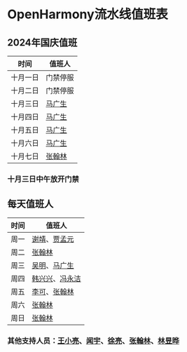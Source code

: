 # OpenHarmony流水线值班表

## 2024年国庆值班
| 时间 | 值班人 |
|-|-|
| 十月一日 | 门禁停服 |
| 十月二日 | 门禁停服 |
| 十月三日 | [马广生](laoji-fuli/maguangsheng1@h-partners.com) |
| 十月四日 | [马广生](laoji-fuli/maguangsheng1@h-partners.com) |
| 十月五日 | [马广生](laoji-fuli/maguangsheng1@h-partners.com) |
| 十月六日 | [马广生](laoji-fuli/maguangsheng1@h-partners.com) |
| 十月七日 | [张翰林](hlzhangaj/zhanghanlin16@huawei.com) |
### 十月三日中午放开门禁
## 每天值班人

| 时间 | 值班人 |
|-|-|
| 周一 | [谢靖](xie-jing56/xiejing55@h-partners.com)、[贾孟元](jia_meng_yuan/jiamengyuan@h-partners.com) |
| 周二 | [张翰林](hlzhangaj/zhanghanlin16@huawei.com) |
| 周三 | [吴明](wu-ming11233/wuming37@huawei.com)、[马广生](laoji-fuli/maguangsheng1@h-partners.com)|
| 周四 | [韩兴兴](hongjianxiaozi/hanxingxing1@h-partners.com)、[冯永洁](future18/fengyongjie5@huawei.com) |
| 周五 | [李可](li-ke1067/like115@h-partners.com)、[张翰林](hlzhangaj/zhanghanlin16@huawei.com) |
| 周六 | [张翰林](hlzhangaj/zhanghanlin16@huawei.com) |
| 周日 | [张翰林](hlzhangaj/zhanghanlin16@huawei.com) |


### 其他支持人员：[王小亮](wxl.wang@huawei.com)、[闻宇](wylyw78/wenyu17@huawei.com)、[徐亮](liangliang6768/xuliang110@huawei.com)、[张翰林](hlzhangaj/zhanghanlin16@huawei.com)、[林昱晔](lin-yuye99/linyuye@huawei.com)